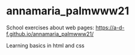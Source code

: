 # annamaria_palmwww21

School exercises about web pages: https://a-d-f.github.io/annamaria_palmwww21/

Learning basics in html and css

